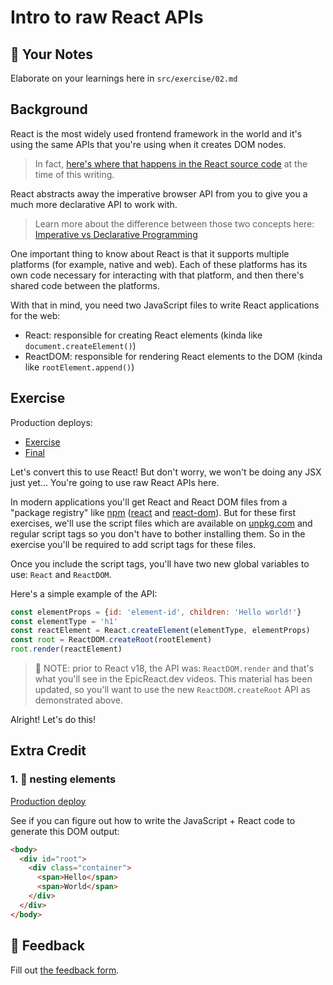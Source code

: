 # Intro to raw React APIs

## 📝 Your Notes

Elaborate on your learnings here in `src/exercise/02.md`

## Background

React is the most widely used frontend framework in the world and it's using the
same APIs that you're using when it creates DOM nodes.

> In fact,
> [here's where that happens in the React source code](https://github.com/facebook/react/blob/48907797294340b6d5d8fecfbcf97edf0691888d/packages/react-dom/src/client/ReactDOMComponent.js#L416)
> at the time of this writing.

React abstracts away the imperative browser API from you to give you a much more
declarative API to work with.

> Learn more about the difference between those two concepts here:
> [Imperative vs Declarative Programming](https://tylermcginnis.com/imperative-vs-declarative-programming/)

One important thing to know about React is that it supports multiple platforms
(for example, native and web). Each of these platforms has its own code
necessary for interacting with that platform, and then there's shared code
between the platforms.

With that in mind, you need two JavaScript files to write React applications for
the web:

- React: responsible for creating React elements (kinda like
  `document.createElement()`)
- ReactDOM: responsible for rendering React elements to the DOM (kinda like
  `rootElement.append()`)

## Exercise

Production deploys:

- [Exercise](http://react-fundamentals.netlify.app/isolated/exercise/02.html)
- [Final](http://react-fundamentals.netlify.app/isolated/final/02.html)

Let's convert this to use React! But don't worry, we won't be doing any JSX just
yet... You're going to use raw React APIs here.

In modern applications you'll get React and React DOM files from a "package
registry" like [npm](https://npmjs.com) ([react](https://npm.im/react) and
[react-dom](https://npm.im/react-dom)). But for these first exercises, we'll use
the script files which are available on [unpkg.com](https://unpkg.com) and
regular script tags so you don't have to bother installing them. So in the
exercise you'll be required to add script tags for these files.

Once you include the script tags, you'll have two new global variables to use:
`React` and `ReactDOM`.

Here's a simple example of the API:

```javascript
const elementProps = {id: 'element-id', children: 'Hello world!'}
const elementType = 'h1'
const reactElement = React.createElement(elementType, elementProps)
const root = ReactDOM.createRoot(rootElement)
root.render(reactElement)
```

> 🦉 NOTE: prior to React v18, the API was: `ReactDOM.render` and that's what
> you'll see in the EpicReact.dev videos. This material has been updated, so
> you'll want to use the new `ReactDOM.createRoot` API as demonstrated above.

Alright! Let's do this!

## Extra Credit

### 1. 💯 nesting elements

[Production deploy](http://react-fundamentals.netlify.app/isolated/final/02.extra-1.html)

See if you can figure out how to write the JavaScript + React code to generate
this DOM output:

```html
<body>
  <div id="root">
    <div class="container">
      <span>Hello</span>
      <span>World</span>
    </div>
  </div>
</body>
```

## 🦉 Feedback

Fill out
[the feedback form](https://ws.kcd.im/?ws=React%20Fundamentals%20%E2%9A%9B&e=02%3A%20Intro%20to%20raw%20React%20APIs&em=jcamiloat%40gmail.com).
